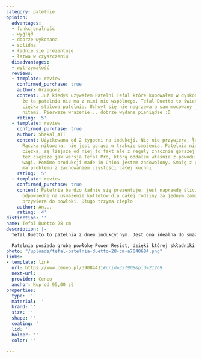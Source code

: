 ```yaml
---
category: patelnie
opinion:
  advantages:
  - funkcjonalność
  - wygląd
  - dobrze wykonana
  - solidna
  - ładnie się prezentuje
  - łatwa w czyszczeniu
  disadvantages:
  - wytrzymałość
  reviews:
  - template: review
    confirmed_purchase: true
    author: Grzegorz
    content: Już kiedyś używałem Patelni Tefal które kupowałem w dyskontach i napisze
      że ta patelnia nie ma z nimi nic wspólnego. Tefal Duetto to świetnie wykonana,
      ciężka stalowa patelnia. Uchwyt się nie nagrzewa a sam mocowany jest solidnymi
      nitami. Pierwsze wrażenie... dobrze wydane pieniądze :D
    rating: '5'
  - template: review
    confirmed_purchase: true
    author: Shakal_ATT
    content: Użytkowana od 2 tygodni na indukcji. Nic nie przywiera, łatwo się myje.
      Rączka nitowana, nie jest gorąca w trakcie smażenia. Patelnia nie jest bardzo
      ciężka, są lżejsze od niej to fakt ale z reguły znacznie gorszej jakości, są
      też cięższe jak wersja Tefal Pro, którą oddałem właśnie z powodu zbyt dużej
      wagi. Pomimo produkcji made in China jestem zadowolony. Smażę z pokrywką i nie
      ma problemu z zachowaniem czystości całej kuchni.
    rating: '5'
  - template: review
    confirmed_purchase: true
    content: Patelnia bardzo ładnie się prezentuje, jest naprawdę śliczna. Rozmiar
      odpowiedni na usmażenie kotletów dla całej rodziny za jednym zamachem. Nic nie
      przywiera do powłoki. Długo trzyma ciepło
    author: An...
    rating: '4'
distinction: ''
name: Tefal Duetto 28 cm
description: |-
  Tefal Duetto to patelnia z dnem indukcyjnym. Jest ona idealna do smażenia dań na głębokim tłuszczu. Została wyposażona w nieprzywierającą powłokę ceramiczną Power Resist. Umieszczony w naczyniu wskaźnik nagrzania stanowi praktyczne rozwiązanie, czyniąc produkt intuicyjnym i prostym w obsłudze - nawet dla laików świata kulinarnego.

  Patelnia posiada grubą powłokę Power Resist, dzięki której składniki nie przywierają do jej powierzchni podczas gotowania. To sprawia, że możliwe jest podgrzewanie i smażenie potraw bez konieczności użycia tłuszczu. Na środku naczynia producent umieścił wskaźnik Thermo-Spot pozwalający precyzyjnie określić optymalną temperaturę smażenia dla każdej potrawy. Patelnia Duetto dedykowana jest użytkownikom korzystającym na co dzień z kuchenki indukcyjnej. Grube dno indukcyjne patelni jest odporne na wszelkie odkształcenia pod wpływem wysokiej temperatury. Wyprofilowana rączka pozwala natomiast na komfortowe trzymanie naczynia bez ryzyka poparzenia.
photo: "/uploads/tefal-patelnia-duetto-28-cm-a7040684.png"
links:
- template: link
  url: https://www.ceneo.pl/39084411#crid=357908&pid=21269
  next-url:
  provider: Ceneo
  anchor: Kup od 95,00 zł
properties:
  type: ''
  material: ''
  brand: ''
  size: ''
  shape: ''
  coating: ''
  lid: ''
  holder: ''
  color: ''

---
```

